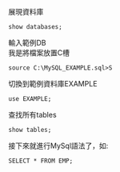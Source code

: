 展現資料庫
```
show databases;
```
輸入範例DB  
我是將檔案放置C槽  
```
source C:\MySQL_EXAMPLE.sql>S
```
切換到範例資料庫EXAMPLE  
```
use EXAMPLE;
```
  
查找所有tables  
```
show tables;
```

接下來就進行MySql語法了，如:  

```
SELECT * FROM EMP;
```
